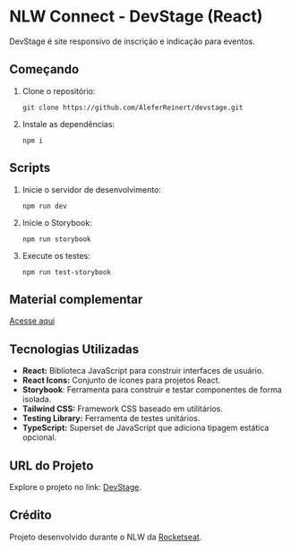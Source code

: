 # NLW Connect - DevStage (React)

DevStage é site responsivo de inscrição e indicação para eventos.

## Começando

1. Clone o repositório:

   ```
   git clone https://github.com/AleferReinert/devstage.git
   ```

2. Instale as dependências:

   ```
   npm i
   ```

## Scripts

1. Inicie o servidor de desenvolvimento:

   ```
   npm run dev
   ```

2. Inicie o Storybook:

   ```
   npm run storybook
   ```

3. Execute os testes:

   ```
   npm run test-storybook
   ```

## Material complementar

[Acesse aqui](https://efficient-sloth-d85.notion.site/NLW-Connect-337b47bcef1640fc9a536f66dd45d8f1)

## Tecnologias Utilizadas

- **React:** Biblioteca JavaScript para construir interfaces de usuário.
- **React Icons:** Conjunto de ícones para projetos React.
- **Storybook**: Ferramenta para construir e testar componentes de forma isolada.
- **Tailwind CSS:** Framework CSS baseado em utilitários.
- **Testing Library:** Ferramenta de testes unitários.
- **TypeScript:** Superset de JavaScript que adiciona tipagem estática opcional.

## URL do Projeto

Explore o projeto no link: [DevStage](https://devstage-nlw-connect.vercel.app).

## Crédito

Projeto desenvolvido durante o NLW da [Rocketseat](https://github.com/Rocketseat).

